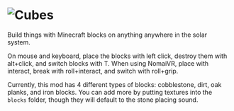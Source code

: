 # ![Cubes](thumbnail.webp)
Build things with Minecraft blocks on anything anywhere in the solar system.

On mouse and keyboard, place the blocks with left click, destroy them with alt+click, and switch blocks with T.
When using NomaiVR, place with interact, break with roll+interact, and switch with roll+grip.

Currently, this mod has 4 different types of blocks: cobblestone, dirt, oak planks, and iron blocks. You can add more by putting textures into the `blocks` folder, though they will default to the stone placing sound.
